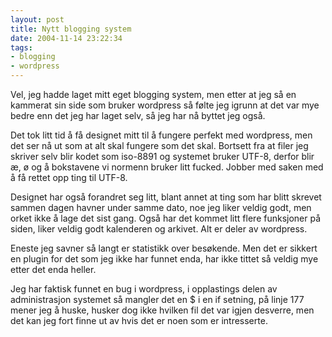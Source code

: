 ```yaml
---
layout: post
title: Nytt blogging system
date: 2004-11-14 23:22:34
tags:
- blogging
- wordpress
---
```


Vel, jeg hadde laget mitt eget blogging system, men etter at jeg så en kammerat sin side som bruker wordpress så følte jeg igrunn at det var mye bedre enn det jeg har laget selv, så jeg har nå byttet jeg også.

Det tok litt tid å få designet mitt til å fungere perfekt med wordpress, men det ser nå ut som at alt skal fungere som det skal. Bortsett fra at filer jeg skriver selv blir kodet som iso-8891 og systemet bruker UTF-8, derfor blir æ, ø og å bokstavene vi normenn bruker litt fucked. Jobber med saken med å få rettet opp ting til UTF-8.

Designet har også forandret seg litt, blant annet at ting som har blitt skrevet sammen dagen havner under samme dato, noe jeg liker veldig godt, men orket ikke å lage det sist gang. Også har det kommet litt flere funksjoner på siden, liker veldig godt kalenderen og arkivet. Alt er deler av wordpress.

Eneste jeg savner så langt er statistikk over besøkende. Men det er sikkert en plugin for det som jeg ikke har funnet enda, har ikke tittet så veldig mye etter det enda heller.

Jeg har faktisk funnet en bug i wordpress, i opplastings delen av administrasjon systemet så mangler det en $ i en if setning, på linje 177 mener jeg å huske, husker dog ikke hvilken fil det var igjen desverre, men det kan jeg fort finne ut av hvis det er noen som er intresserte.